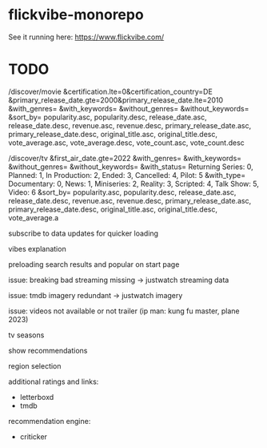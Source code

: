 # flickvibe-monorepo

See it running here: https://www.flickvibe.com/

# TODO

/discover/movie
&certification.lte=0&certification_country=DE
&primary_release_date.gte=2000&primary_release_date.lte=2010
&with_genres=
&with_keywords=
&without_genres=
&without_keywords=
&sort_by=
popularity.asc, popularity.desc, release_date.asc, release_date.desc, revenue.asc, revenue.desc,
primary_release_date.asc, primary_release_date.desc, original_title.asc, original_title.desc,
vote_average.asc, vote_average.desc, vote_count.asc, vote_count.desc

/discover/tv
&first_air_date.gte=2022
&with_genres=
&with_keywords=
&without_genres=
&without_keywords=
&with_status=
Returning Series: 0, Planned: 1, In Production: 2, Ended: 3, Cancelled: 4, Pilot: 5
&with_type=
Documentary: 0, News: 1, Miniseries: 2, Reality: 3, Scripted: 4, Talk Show: 5, Video: 6
&sort_by=
popularity.asc, popularity.desc, release_date.asc, release_date.desc, revenue.asc, revenue.desc,
primary_release_date.asc, primary_release_date.desc, original_title.asc, original_title.desc,
vote_average.a

subscribe to data updates for quicker loading

vibes explanation

preloading search results and popular on start page

issue: breaking bad streaming missing -> justwatch streaming data

issue: tmdb imagery redundant -> justwatch imagery

issue: videos not available or not trailer (ip man: kung fu master, plane 2023)

tv seasons

show recommendations

region selection

additional ratings and links:
* letterboxd
* tmdb

recommendation engine:
* criticker


